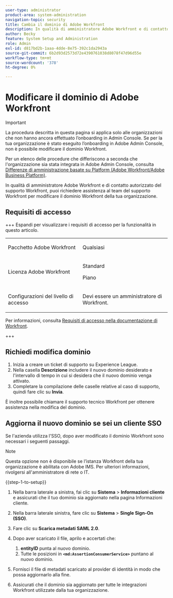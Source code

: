 ```yaml
---
user-type: administrator
product-area: system-administration
navigation-topic: security
title: Cambia il dominio di Adobe Workfront
description: In qualità di amministratore Adobe Workfront e di contatto autorizzato del supporto Workfront, puoi richiedere assistenza al team del supporto Workfront per modificare il dominio Workfront della tua organizzazione.
author: Becky
feature: System Setup and Administration
role: Admin
exl-id: d817bd2b-1aaa-4dde-8e75-392c1da2943a
source-git-commit: 6b2d93d2573d72e4390761038d8078f47d96d55e
workflow-type: tm+mt
source-wordcount: '378'
ht-degree: 0%

---
```


# Modificare il dominio di Adobe Workfront

>[!IMPORTANT]
>
>La procedura descritta in questa pagina si applica solo alle organizzazioni che non hanno ancora effettuato l’onboarding in Admin Console. Se per la tua organizzazione è stato eseguito l’onboarding in Adobe Admin Console, non è possibile modificare il dominio Workfront.
>
>Per un elenco delle procedure che differiscono a seconda che l&#39;organizzazione sia stata integrata in Adobe Admin Console, consulta [Differenze di amministrazione basate su Platform (Adobe Workfront/Adobe Business Platform)](../../../administration-and-setup/get-started-wf-administration/actions-in-admin-console.md).

In qualità di amministratore Adobe Workfront e di contatto autorizzato del supporto Workfront, puoi richiedere assistenza al team del supporto Workfront per modificare il dominio Workfront della tua organizzazione.

## Requisiti di accesso

+++ Espandi per visualizzare i requisiti di accesso per la funzionalità in questo articolo.

<table style="table-layout:auto"> 
 <col> 
 <col> 
 <tbody> 
  <tr> 
   <td role="rowheader">Pacchetto Adobe Workfront</td> 
   <td><p>Qualsiasi</p></td> 
  </tr> 
  <tr> 
   <td role="rowheader">Licenza Adobe Workfront</td> 
   <td><p>Standard</p><p>Piano</p></td> 
  </tr> 
  <tr> 
   <td role="rowheader">Configurazioni del livello di accesso</td> 
   <td> <p>Devi essere un amministratore di Workfront.</p> </p> </td> 
  </tr> 
 </tbody> 
</table>

Per informazioni, consulta [Requisiti di accesso nella documentazione di Workfront](/help/quicksilver/administration-and-setup/add-users/access-levels-and-object-permissions/access-level-requirements-in-documentation.md).

+++

## Richiedi modifica dominio

1. Inizia a creare un ticket di supporto su Experience League.
1. Nella casella **Descrizione** includere il nuovo dominio desiderato e l&#39;intervallo di tempo in cui si desidera che il nuovo dominio venga attivato.
1. Completare la compilazione delle caselle relative al caso di supporto, quindi fare clic su **Invia**.

È inoltre possibile chiamare il supporto tecnico Workfront per ottenere assistenza nella modifica del dominio.

## Aggiorna il nuovo dominio se sei un cliente SSO

Se l&#39;azienda utilizza l&#39;SSO, dopo aver modificato il dominio Workfront sono necessari i seguenti passaggi.

>[!NOTE]
>
>Questa opzione non è disponibile se l’istanza Workfront della tua organizzazione è abilitata con Adobe IMS. Per ulteriori informazioni, rivolgersi all&#39;amministratore di rete o IT.

{{step-1-to-setup}}

1. Nella barra laterale a sinistra, fai clic su **Sistema** > **Informazioni cliente** e assicurati che il tuo dominio sia aggiornato nella pagina Informazioni cliente.

1. Nella barra laterale sinistra, fare clic su **Sistema** > **Single Sign-On (SSO)**.

1. Fare clic su **Scarica metadati SAML 2.0**.
1. Dopo aver scaricato il file, aprilo e accertati che:

   1. **entityID** punta al nuovo dominio.
   1. Tutte le posizioni in **`<md:AssertionConsumerService>`** puntano al nuovo dominio.

1. Fornisci il file di metadati scaricato al provider di identità in modo che possa aggiornarlo alla fine.
1. Assicurati che il dominio sia aggiornato per tutte le integrazioni Workfront utilizzate dalla tua organizzazione.
